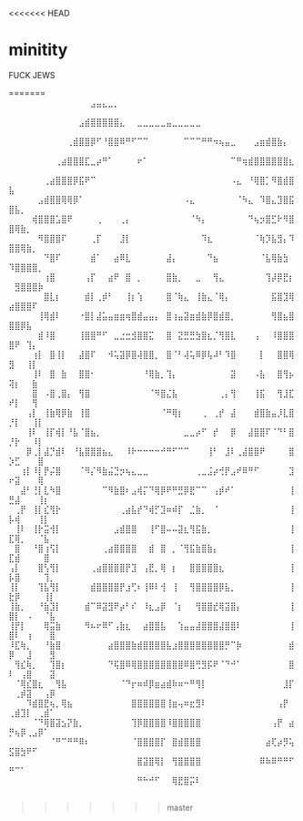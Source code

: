<<<<<<< HEAD
# minitity

FUCK JEWS

=======
⠀⠀⠀⠀⠀⠀⠀⠀⠀⠀⠀⠀⠀⠀⣠⣤⣄⣀⡀⠀⠀⠀⠀⠀⠀⠀⠀⠀⠀⠀⠀⠀⠀⠀⠀⠀⠀⠀⠀⠀⠀⠀⠀⠀⠀⠀⠀⠀⠀⠀⠀⠀⠀⠀⠀⠀⠀
⠀⠀⠀⠀⠀⠀⠀⠀⠀⠀⠀⠀⣠⣾⣿⣿⣿⣿⣿⣄⠀⠀⣀⣀⣀⣀⣀⣤⣀⣀⣀⣀⣀⠀⠀⠀⠀⠀⠀⠀⠀⠀⠀⠀⠀⠀⠀⠀⠀⠀⠀⠀⠀⠀⠀⠀⠀
⠀⠀⠀⠀⠀⠀⠀⠀⠀⠀⢀⣾⣿⣿⡿⠋⠘⣿⣿⠿⠛⠋⠉⠉⠀⠀⠀⠀⠀⠀⠉⠉⠉⠛⠛⠲⢦⣤⣀⠀⠀⠀⣠⣶⣾⣿⣷⡄⠀⠀⠀⠀⠀⠀⠀⠀⠀
⠀⠀⠀⠀⠀⠀⠀⠀⢀⣴⣿⣿⣿⣏⣀⡴⠛⠁⠀⠀⠀⠀⠖⠁⠀⠀⠀⠀⠀⠀⠀⠀⠀⠀⠀⠀⠀⠀⠉⠛⢶⣾⣿⣿⣿⣿⣿⣿⣆⠀⠀⠀⠀⠀⠀⠀⠀
⠀⠀⠀⠀⠀⠀⢀⣴⣿⣿⣿⡿⣯⠟⠉⠀⠀⠀⠀⠀⠀⠀⠀⠀⠀⠀⠀⠀⠀⠀⠀⠀⠀⠀⠀⠀⠀⠀⠠⣄⠀⠘⢿⣿⡁⠻⣿⣾⣿⣧⠀⠀⠀⠀⠀⠀⠀
⠀⠀⠀⠀⠀⣠⣾⣿⣿⢿⢿⡿⠁⠀⠀⠀⠀⠀⠀⠀⠀⠀⠀⠀⠀⠀⠀⠀⠀⠀⠠⣄⠀⠀⠀⠀⠀⠀⠀⠈⠳⣄⠀⠹⣿⣄⣹⣿⣯⣿⣧⡀⠀⠀⠀⠀⠀
⠀⠀⠀⠀⢾⣿⣿⣿⣡⣿⠟⠀⠀⠀⠀⢀⠀⠀⠀⢀⡄⠀⠀⠀⠀⠀⠀⠀⠀⠀⠀⠈⠳⡄⠀⠀⠀⠀⠀⠀⠀⠙⢦⡲⣿⣋⠗⠻⣿⣿⢿⣷⡀⠀⠀⠀⠀
⠀⠀⠀⠀⠀⠻⣿⣿⣿⠏⠀⠀⠀⠀⢀⡏⠀⠀⠀⣸⡇⠀⠀⠀⠀⠀⠀⠀⠀⠀⠀⠀⠀⠹⣆⠀⠀⠀⠀⠀⠀⠀⠈⢷⡹⣧⣻⡄⠹⣿⣿⢿⣷⡀⠀⠀⠀
⠀⠀⠀⠀⠀⠀⠙⣿⠏⠀⠀⠀⠀⠀⣾⠁⠀⠀⣴⠿⣇⠀⠀⠀⠀⠀⠀⣼⡄⠀⠀⠀⠀⠀⠙⣦⠀⠀⠀⠀⠀⠀⠀⠈⣧⢿⣷⣳⠀⠹⣿⣿⣿⣿⡀⠀⠀
⠀⠀⠀⠀⠀⠀⢰⣿⠀⠀⠀⠀⠀⢠⡏⠀⠀⣴⠟⠀⣿⠀⡀⠀⠀⠀⠀⣿⣷⡀⠀⠀⣀⠀⠀⢻⣄⠀⠀⠀⠀⠀⠀⠀⢹⡼⡿⣟⡆⠀⣻⣿⣿⣿⡷⠀⠀
⠀⠀⠀⠀⠀⠀⣿⣇⡆⠀⠀⠀⠀⣾⡇⢀⡾⠃⠀⠀⢸⡆⢱⠀⠀⠀⠀⣿⠈⢷⣄⠀⢸⣷⣄⠈⢿⡄⠀⠀⠀⠀⠀⠀⠀⣯⣿⣹⢿⣴⣿⣿⣿⠏⠀⠀⠀
⠀⠀⠀⠀⠀⢸⢿⣾⠇⠀⠀⠀⠐⣿⡇⣼⣥⣤⣶⣶⢶⣿⣾⣤⣤⡄⠀⣿⢰⣤⣽⣶⣾⣷⡿⣿⣾⣿⡀⠀⠀⠀⠀⠀⠀⢻⣿⣦⣿⣿⣿⡿⣧⠀⠀⠀⠀
⠀⠀⠀⠀⠀⣾⠸⣿⠀⠀⠀⠀⢸⣿⣿⠛⠋⠀⣀⣐⣒⣺⣿⣿⣍⠀⠀⣿⠀⣝⣛⣛⣳⣿⣆⡈⢻⣿⣇⠀⠀⠀⢠⠀⠀⠸⣿⣿⣿⣿⠟⠀⢹⡄⠀⠀⠀
⠀⠀⠀⠀⢰⡇⠀⣿⢸⡇⠀⠀⣼⣿⠏⠀⠀⠺⢥⣽⡿⣿⢼⣿⣿⡀⠀⣿⠈⠃⢼⢥⠿⡿⢧⠼⠃⠹⣿⠀⠀⠀⠀⡇⠀⠀⣿⣿⢿⣻⠀⠀⢸⡇⠀⠀⠀
⠀⠀⠀⠀⢸⠇⠀⣿⠀⣷⠀⠀⣿⣿⠂⠀⠀⠀⠀⠀⠀⠀⠀⠘⢿⣷⡀⢹⡄⠀⠀⠀⠀⠀⠀⠀⠀⠀⣽⠀⠀⠀⠠⣧⠀⠀⣿⢻⡦⢽⡆⠀⠀⣷⠀⠀⠀
⠀⠀⠀⠀⣿⠀⠠⣿⢀⣿⡄⠀⢻⣿⠀⠀⠀⠀⠀⠀⠀⠀⠀⠀⠈⠻⣿⣌⣧⠀⠀⠀⠀⠀⠀⠀⢀⡄⢻⠀⠀⠀⢸⣯⠀⠀⢻⣸⣏⠞⡇⠀⠀⢻⠀⠀⠀
⠀⠀⠀⢠⡇⠀⢸⣷⢿⡿⣷⠀⢸⣿⠀⠀⠀⠀⠀⠀⠀⠀⠀⠀⠀⠀⠈⠛⢿⡆⠀⠀⠀⢀⠀⢀⡞⠀⣼⠀⠀⠀⣾⣿⣷⣤⡸⣇⣿⡘⡇⠀⠀⢸⡇⠀⠀
⠀⠀⠀⢸⠇⠀⢸⡏⢾⡇⠘⣧⠈⣿⣦⡀⠀⠀⠀⠀⠀⠀⠀⠀⠀⠀⠀⠀⠀⠀⣀⣀⡴⠋⠀⡞⠀⠀⡿⠀⠀⣼⣿⣿⠏⠈⠙⠃⣿⡘⡗⠀⠀⠸⡇⠀⠀
⠀⠀⠀⡿⢀⡇⣼⡙⣾⠇⠀⠘⣧⣿⣿⣿⣦⣄⠀⠀⠸⠗⠒⠒⠒⠒⠚⠛⠋⠉⠉⠀⠀⠀⢸⠃⠀⣸⠇⢀⣼⣿⣿⠟⠀⠀⠀⠀⣿⡱⣋⠀⠀⠀⣿⠀⠀
⠀⠀⢰⡇⠸⡇⡟⡬⣿⠀⠀⠀⠈⠻⡌⠻⣷⣬⣙⡲⢦⣄⣀⣀⠀⠀⠀⠀⠀⠀⠀⠀⢀⣀⣨⡴⢚⡟⣠⠞⠿⠛⠋⠀⠀⠀⠀⠀⣹⠖⣽⠀⠀⠀⢿⠀⠀
⠀⠀⣼⠃⢘⡇⣇⠳⣿⠀⠀⠀⠀⠀⠀⠀⠉⠻⣷⣿⠆⣠⢾⡍⠙⢿⡿⠟⠛⣛⡿⣟⠉⠉⠀⢠⡾⠞⠁⠀⠀⠀⠀⠀⠀⠀⠀⠀⢸⣛⣼⠀⠀⠀⢸⡆⠀
⠀⢀⡟⠀⢸⡇⣎⢻⡗⠀⠀⠀⠀⠀⠀⠀⠀⠀⠀⢀⣴⣧⡞⠙⢾⡋⣹⠶⠾⡏⠀⣈⣷⡀⠀⠈⠀⠀⠀⠀⠀⠀⠀⠀⠀⠀⠀⠀⢸⡧⢾⠀⠀⠀⢸⡇⠀
⠀⢸⠇⠀⢸⡗⣭⢺⡇⠀⠀⠀⠀⠀⠀⠀⠀⠀⣠⣾⣿⣿⠀⠀⢸⠋⣿⠤⠤⣽⣆⢻⣯⣷⡀⠀⠀⠀⠀⠀⠀⠀⠀⠀⠀⠀⠀⠀⢸⣏⢿⡀⠀⠀⠈⣧⠀
⠀⣿⠀⠀⠘⣿⢰⢫⡇⠀⠀⠀⠀⠀⠀⠀⢀⣴⣿⣿⣿⣿⠀⠀⣾⠀⣿⠀⡀⠈⢻⣯⣷⣿⣷⡄⠀⠀⠀⠀⠀⠀⠀⠀⠀⠀⠀⠀⢸⣏⣾⠀⠀⠀⠀⣿⠀
⢠⡇⠀⠀⠀⣿⢣⢻⡇⠀⠀⠀⠀⠀⢀⣴⣿⣿⣿⣿⡟⣹⠀⢠⣟⡀⢿⠀⡆⠀⠀⣿⣿⣿⣿⣿⣆⠀⠀⠀⠀⠀⠀⠀⠀⠀⠀⠀⢸⡧⣿⠀⠀⠀⠀⢹⡀
⢸⡇⠀⠀⠀⢹⣧⢻⡇⠀⠀⠀⠀⠀⣾⣿⣿⣿⣿⡟⣰⢋⠆⢸⠿⠇⢺⠀⢸⠀⠀⢻⣿⣿⣿⣿⡿⣧⡀⠀⠀⠀⠀⠀⠀⠀⠀⠀⢸⣗⡿⠀⠀⠀⠀⢸⡇
⢸⣷⡀⠀⠀⠘⣷⣹⡇⠀⠀⠀⠀⣾⠉⠿⣽⣻⠟⡴⠃⠎⠀⠸⣆⣠⡿⠀⠈⡆⠀⠀⢻⣿⣿⣞⢿⣽⣿⡄⠀⠀⠀⠀⠀⠀⠀⠀⢸⣿⡇⠀⠠⠀⠀⠈⣧
⢸⡟⡇⠀⠀⠀⢿⣭⣷⠀⠀⠀⠀⠻⠦⠖⠿⠋⢠⣷⣆⠀⠀⣴⣿⣿⣧⠀⠀⢱⣤⣤⣼⣿⣿⣿⣼⣿⣿⠇⠀⠀⠀⠀⠀⠀⠀⠀⢸⣿⠇⠀⢰⠀⠀⠀⣿
⠸⣏⢷⡀⠀⠀⠘⣷⣿⠀⠀⠀⠀⠀⠀⠀⠀⣴⣿⣿⣿⣷⣾⣿⣿⣿⣿⣧⣰⣿⣿⣿⣿⣿⣿⣿⣿⡛⠉⡷⠀⠀⠀⠀⠀⠀⠀⠀⣾⡿⠀⠀⣸⠀⠀⠀⣻
⠀⢻⣎⢷⡀⠀⠀⢹⣿⡆⠀⠀⠀⠀⠀⠀⠀⠙⢯⣿⠿⢿⣿⣿⣿⣿⣿⣿⣿⣿⠿⣿⢛⣻⡯⠟⠈⠙⠚⠁⠀⠀⠀⠀⠀⠀⠀⠀⣿⠇⠀⢠⣿⠀⠀⠀⣽
⠀⠈⢿⣎⣿⣆⠀⠀⢻⣧⠀⠀⠀⠀⠀⠀⠀⠀⠀⠈⠙⡖⠶⠾⡿⣶⣴⣾⠷⠶⠒⠛⢻⡇⠀⠀⠀⠀⠀⠀⠀⠀⠀⠀⠀⠀⠀⣸⡏⠀⢀⡾⣽⠀⠀⢠⡿
⠀⠀⠀⠹⣾⣿⣟⢦⡀⢿⣦⠀⠀⠀⠀⠀⠀⠀⠀⠀⠀⣿⣿⣿⣿⣿⣿⢸⣶⢤⠶⣖⣻⠇⠀⠀⠀⠀⠀⠀⠀⠀⠀⠀⠀⠀⢠⡟⠀⢀⣾⣹⡇⠀⢀⣾⠁
⠀⠀⠀⠀⠈⠙⢿⣿⣽⣢⡝⣷⡀⠀⠀⠀⠀⠀⠀⠀⠀⢹⡿⣿⣿⣿⣿⠸⣿⣿⣿⣿⣿⠀⠀⠀⠀⠀⠀⠀⠀⠀⠀⠀⠀⢠⡟⠀⣴⡛⢦⡿⢀⣠⡿⠁⠀
⠀⠀⠀⠀⠀⠀⠀⠈⠛⠉⠛⠛⠿⠆⠀⠀⠀⠀⠀⠀⠀⠈⣿⣿⣿⣿⡏⠀⣿⣾⣿⣿⣿⠀⠀⠀⠀⠀⠀⠀⠀⠀⠀⠀⣴⢏⡴⡻⢥⣫⣿⣳⠟⠋⠀⠀⠀
⠀⠀⠀⠀⠀⠀⠀⠀⠀⠀⠀⠀⠀⠀⠀⠀⠀⠀⠀⠀⠀⠀⣿⣽⣿⢿⡇⠀⢻⣿⣿⣿⣿⠀⠀⠀⠀⠀⠀⠀⠀⠀⠀⠿⠷⠿⠛⠛⠋⠛⠉⠁⠀⠀⠀⠀⠀
⠀⠀⠀⠀⠀⠀⠀⠀⠀⠀⠀⠀⠀⠀⠀⠀⠀⠀⠀⠀⠀⠀⠛⠓⠚⠋⠀⠀⢿⣟⣿⡭⠇⠀⠀⠀⠀⠀⠀⠀⠀⠀⠀⠀⠀⠀⠀⠀⠀⠀⠀⠀⠀⠀⠀⠀⠀
>>>>>>> master
